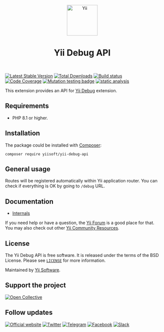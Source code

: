 <p align="center">
    <a href="https://github.com/yiisoft" target="_blank">
        <img src="https://yiisoft.github.io/docs/images/yii_logo.svg" height="100px" alt="Yii">
    </a>
    <h1 align="center">Yii Debug API</h1>
    <br>
</p>

[![Latest Stable Version](https://poser.pugx.org/yiisoft/yii-debug-api/v)](https://packagist.org/packages/yiisoft/yii-debug-api)
[![Total Downloads](https://poser.pugx.org/yiisoft/yii-debug-api/downloads)](https://packagist.org/packages/yiisoft/yii-debug-api)
[![Build status](https://github.com/yiisoft/yii-debug-api/actions/workflows/build.yml/badge.svg)](https://github.com/yiisoft/yii-debug-api/actions/workflows/build.yml)
[![Code Coverage](https://codecov.io/gh/yiisoft/yii-debug-api/branch/master/graph/badge.svg)](https://codecov.io/gh/yiisoft/yii-debug-api)
[![Mutation testing badge](https://img.shields.io/endpoint?style=flat&url=https%3A%2F%2Fbadge-api.stryker-mutator.io%2Fgithub.com%2Fyiisoft%2Fyii-debug-api%2Fmaster)](https://dashboard.stryker-mutator.io/reports/github.com/yiisoft/yii-debug-api/master)
[![static analysis](https://github.com/yiisoft/yii-debug-api/workflows/static%20analysis/badge.svg)](https://github.com/yiisoft/yii-debug-api/actions?query=workflow%3A%22static+analysis%22)

This extension provides an API for [Yii Debug](https://github.com/yiisoft/yii-debug) extension.

## Requirements

- PHP 8.1 or higher.

## Installation

The package could be installed with [Composer](https://getcomposer.org):

```shell
composer require yiisoft/yii-debug-api
```

## General usage

Routes will be registered automatically within Yii application router.
You can check if everything is OK by going to `/debug` URL.

## Documentation

- [Internals](docs/internals.md)

If you need help or have a question, the [Yii Forum](https://forum.yiiframework.com/c/yii-3-0/63) is a good place for that.
You may also check out other [Yii Community Resources](https://www.yiiframework.com/community).

## License

The Yii Debug API is free software. It is released under the terms of the BSD License.
Please see [`LICENSE`](./LICENSE.md) for more information.

Maintained by [Yii Software](https://www.yiiframework.com/).

## Support the project

[![Open Collective](https://img.shields.io/badge/Open%20Collective-sponsor-7eadf1?logo=open%20collective&logoColor=7eadf1&labelColor=555555)](https://opencollective.com/yiisoft)

## Follow updates

[![Official website](https://img.shields.io/badge/Powered_by-Yii_Framework-green.svg?style=flat)](https://www.yiiframework.com/)
[![Twitter](https://img.shields.io/badge/twitter-follow-1DA1F2?logo=twitter&logoColor=1DA1F2&labelColor=555555?style=flat)](https://twitter.com/yiiframework)
[![Telegram](https://img.shields.io/badge/telegram-join-1DA1F2?style=flat&logo=telegram)](https://t.me/yii3en)
[![Facebook](https://img.shields.io/badge/facebook-join-1DA1F2?style=flat&logo=facebook&logoColor=ffffff)](https://www.facebook.com/groups/yiitalk)
[![Slack](https://img.shields.io/badge/slack-join-1DA1F2?style=flat&logo=slack)](https://yiiframework.com/go/slack)
